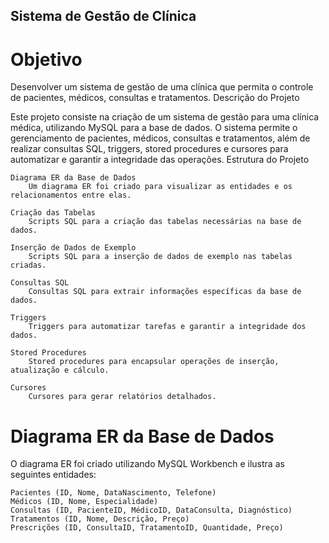 ## Sistema de Gestão de Clínica

# Objetivo

Desenvolver um sistema de gestão de uma clínica que permita o controle de pacientes, médicos, consultas e tratamentos.
Descrição do Projeto

Este projeto consiste na criação de um sistema de gestão para uma clínica médica, utilizando MySQL para a base de dados. O sistema permite o gerenciamento de pacientes, médicos, consultas e tratamentos, além de realizar consultas SQL, triggers, stored procedures e cursores para automatizar e garantir a integridade das operações.
Estrutura do Projeto

    Diagrama ER da Base de Dados
        Um diagrama ER foi criado para visualizar as entidades e os relacionamentos entre elas.

    Criação das Tabelas
        Scripts SQL para a criação das tabelas necessárias na base de dados.

    Inserção de Dados de Exemplo
        Scripts SQL para a inserção de dados de exemplo nas tabelas criadas.

    Consultas SQL
        Consultas SQL para extrair informações específicas da base de dados.

    Triggers
        Triggers para automatizar tarefas e garantir a integridade dos dados.

    Stored Procedures
        Stored procedures para encapsular operações de inserção, atualização e cálculo.

    Cursores
        Cursores para gerar relatórios detalhados.

# Diagrama ER da Base de Dados

O diagrama ER foi criado utilizando MySQL Workbench e ilustra as seguintes entidades:

    Pacientes (ID, Nome, DataNascimento, Telefone)
    Médicos (ID, Nome, Especialidade)
    Consultas (ID, PacienteID, MédicoID, DataConsulta, Diagnóstico)
    Tratamentos (ID, Nome, Descrição, Preço)
    Prescrições (ID, ConsultaID, TratamentoID, Quantidade, Preço)

